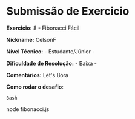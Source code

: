 # Submissão de Exercicio

**Exercicio:**  8 - Fibonacci Fácil

**Nickname:** CelsonF

**Nível Técnico:** - Estudante/Júnior -

**Dificuldade de Resolução:** - Baixa -

**Comentários:** Let's Bora

**Como rodar o desafio**: 

```
Bash
``` 
node fibonacci.js